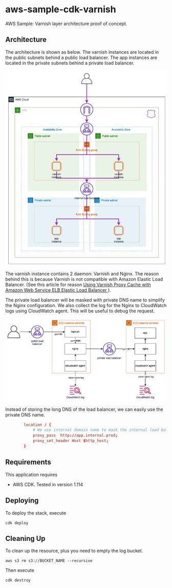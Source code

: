 # aws-sample-cdk-varnish
AWS Sample: Varnish layer architecture proof of concept.

## Architecture

The architecture is shown as below. The varnish instances are located
in the public subnets behind a public load balancer. The app instances
are located in the private subnets behind a private load balancer.

![architecture](docs/images/AWS-Sample-Varnish-Page-1.png)

The varnish instance contains 2 daemon: Varnish and Nginx. The reason behind this is because Varnish is not compatible with Amazon Elastic Load Balancer. (See this article for reason [ Using Varnish Proxy Cache with Amazon Web Service ELB Elastic Load Balancer ](http://blog.domenech.org/2013/09/using-varnish-proxy-cache-with-amazon-web-services-elastic-load-balancer-elb.html)).

The private load balancer will be masked with private DNS name to simplify the Nginx configuration. We also collect the log for the Nginx to CloudWatch logs using CloudWatch agent. This will be useful to debug the request.

![architecture](docs/images/AWS-Sample-Varnish-Page-2.png)

Instead of storing the long DNS of the load balancer, we can easily use the private DNS name.

```conf
        location / {
            # We use internal domain name to mask the internal load balancer.
            proxy_pass  http://app.internal.prod;
            proxy_set_header Host $http_host;
        }
```
## Requirements

This application requires
- AWS CDK. Tested in version 1.114

## Deploying

To deploy the stack, execute

```
cdk deploy
```

## Cleaning Up

To clean up the resource, plus you need to empty the log bucket.

```
aws s3 rm s3://BUCKET_NAME --recursive
```

Then execute

```
cdk destroy
```